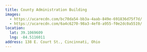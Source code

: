 ```yaml
---
title: County Administration Building
images:
  - https://ucarecdn.com/bc70da54-bb3a-4aab-849e-691836d75f7d/
  - https://ucarecdn.com/6a4c6270-98a3-4ef8-a955-f0e2dc0a5519/
location:
  lat: 39.1069609
  lng: -84.5116011
address: 138 E. Court St., Cincinnati, Ohio
---
```

